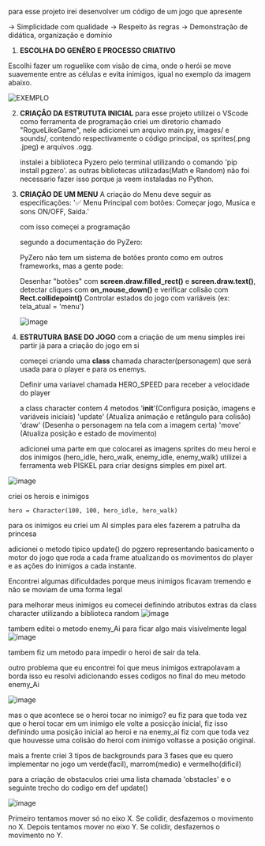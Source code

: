 para esse projeto irei desenvolver um código de um jogo que apresente

-> Simplicidade com qualidade
-> Respeito às regras
-> Demonstração de didática, organização e domínio

1. **ESCOLHA DO GENÊRO E PROCESSO CRIATIVO**

Escolhi fazer um roguelike com visão de cima, onde o herói se move suavemente entre as células e evita inimigos, igual no exemplo da imagem abaixo.

![EXEMPLO](https://imgs.search.brave.com/dodFVU7i6Yy_qSTMi2CbRXofu7YA9DwCmmksoq32cJg/rs:fit:860:0:0:0/g:ce/aHR0cHM6Ly9oYXBw/eW1hZy50di93cC1j/b250ZW50L3VwbG9h/ZHMvMjAyMC8xMC9p/bWFnZS0xMS5qcGVn)

2. **CRIAÇÃO DA ESTRUTUTA INICIAL**
   para esse projeto utilizei o VScode como ferramenta de programação
   criei um diretorio chamado "RogueLikeGame", nele adicionei um arquivo main.py, images/ e sounds/, contendo respectivamente o código principal, os sprites(.png .jpeg) e arquivos .ogg.

   instalei a biblioteca Pyzero pelo terminal utilizando o comando 'pip install pgzero'.
   as outras bibliotecas utilizadas(Math e Random) não foi necessario fazer isso porque ja veem instaladas no Python.

3. **CRIAÇÃO DE UM MENU**
   A criação do Menu deve seguir as especificações:
   '✅ Menu Principal com botões: Começar jogo, Musica e sons ON/OFF, Saida.'

   com isso começei a programação

   segundo a documentação do PyZero:

   PyZero não tem um sistema de botões pronto como em outros frameworks, mas a gente pode:
   
   Desenhar "botões" com **screen.draw.filled_rect()** e **screen.draw.text()**, detectar cliques com **on_mouse_down()** e verificar colisão com **Rect.collidepoint()**
   Controlar estados do jogo com variáveis (ex: tela_atual = 'menu')

   ![image](https://github.com/user-attachments/assets/6c874d69-92cf-47d3-9684-9919a09967e5)

4. **ESTRUTURA BASE DO JOGO**
   com a criação de um menu simples irei partir já para a criação do jogo em si

   começei criando uma **class** chamada character(personagem) que será usada para o player e para os enemys.

   Definir uma variavel chamada HERO_SPEED para receber a velocidade do player

   a class character contem 4 metodos
   '__init__'(Configura posição, imagens e variáveis iniciais)
   'update'	(Atualiza animação e retângulo para colisão)
   'draw' (Desenha o personagem na tela com a imagem certa)
   'move' (Atualiza posição e estado de movimento)

   adicionei uma parte em que colocarei as imagens sprites do meu heroi e dos inimigos
  (hero_idle, hero_walk, enemy_idle, enemy_walk) utilizei a ferramenta web PISKEL para criar designs simples em pixel art.

![image](https://github.com/user-attachments/assets/8d28eb3f-7a8c-4243-b191-c40aaa489541)



   criei os herois e inimigos

    hero = Character(100, 100, hero_idle, hero_walk)

   para os inimigos eu criei um AI simples para eles fazerem a patrulha da princesa

   adicionei o metodo tipico update() do pgzero representando basicamento o motor do jogo que roda a cada frame atualizando os movimentos do player e as ações do inimigos 
   a cada instante.

   Encontrei algumas dificuldades porque meus inimigos ficavam tremendo e não se moviam de uma forma legal

   para melhorar meus inimigos eu comecei definindo atributos extras da class character utilizando a biblioteca random
   ![image](https://github.com/user-attachments/assets/9d69b8b1-102e-4ddb-9552-6b56e51ca8cd)

   tambem editei o metodo enemy_Ai para ficar algo mais visivelmente legal
   ![image](https://github.com/user-attachments/assets/677983f3-46ac-4fa4-84a0-c79b230b0f26)

   tambem fiz um metodo para impedir o heroi de sair da tela.

   outro problema que eu encontrei foi que meus inimigos extrapolavam a borda
   isso eu resolvi adicionando esses codigos no final do meu metodo enemy_Ai
   
   ![image](https://github.com/user-attachments/assets/8b376722-8c1d-445b-8c1b-f9e1390ca966)

   mas o que acontece se o heroi tocar no inimigo? eu fiz para que toda vez que o heroi tocar em um inimigo ele volte a posicção inicial, fiz isso definindo uma posição inicial ao heroi e na enemy_ai fiz com que toda vez que houvesse uma colisão do heroi com inimigo voltasse a posição original.

   mais a frente criei 3 tipos de backgrounds para 3 fases que eu quero implementar no jogo um verde(facil), marrom(medio) e vermelho(dificil)

   para a criação de obstaculos criei uma lista chamada 'obstacles' e o seguinte trecho do codigo em def update()

   ![image](https://github.com/user-attachments/assets/45f1a94c-f374-44f3-8b75-341dc60d3603)

   Primeiro tentamos mover só no eixo X.
   Se colidir, desfazemos o movimento no X.
   Depois tentamos mover no eixo Y.
   Se colidir, desfazemos o movimento no Y.

   
